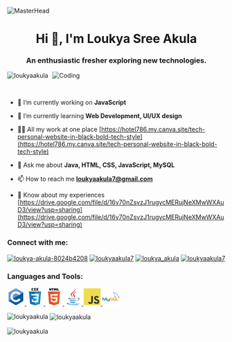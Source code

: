 ![MasterHead](https://miro.medium.com/v2/resize:fit:1400/0*8xn-OVX_YnvxhQ8q.gif)
<h1 align="center">Hi 👋, I'm Loukya Sree Akula</h1>
<h3 align="center">An enthusiastic fresher exploring new technologies.</h3>
<img align="right" alt="Coding" width="400" src="https://i.pinimg.com/originals/e7/26/c7/e726c74ac081eed50feee1433d12c998.gif">
<p align="left"> <img src="https://komarev.com/ghpvc/?username=loukyaakula&label=Profile%20views&color=0e75b6&style=flat" alt="loukyaakula" /> </p>

<p align="left"> <a href="https://twitter.com/" target="blank"><img src="https://img.shields.io/twitter/follow/?logo=twitter&style=for-the-badge" alt="" /></a> </p>

- 🔭 I’m currently working on **JavaScript**

- 🌱 I’m currently learning **Web Development, UI/UX design**

- 👨‍💻 All my work at one place [https://hotel786.my.canva.site/tech-personal-website-in-black-bold-tech-style](https://hotel786.my.canva.site/tech-personal-website-in-black-bold-tech-style)

- 💬 Ask me about **Java, HTML, CSS, JavaScript, MySQL**

- 📫 How to reach me **loukyaakula7@gmail.com**

- 📄 Know about my experiences [https://drive.google.com/file/d/16v70nZsvzJ1rugycMERujNeXMwWXAuD3/view?usp=sharing](https://drive.google.com/file/d/16v70nZsvzJ1rugycMERujNeXMwWXAuD3/view?usp=sharing)

<h3 align="left">Connect with me:</h3>
<p align="left">
<a href="https://linkedin.com/in/loukya-akula-8024b4208" target="blank"><img align="center" src="https://raw.githubusercontent.com/rahuldkjain/github-profile-readme-generator/master/src/images/icons/Social/linked-in-alt.svg" alt="loukya-akula-8024b4208" height="30" width="40" /></a>
<a href="https://www.hackerrank.com/loukyaakula7" target="blank"><img align="center" src="https://raw.githubusercontent.com/rahuldkjain/github-profile-readme-generator/master/src/images/icons/Social/hackerrank.svg" alt="loukyaakula7" height="30" width="40" /></a>
<a href="https://www.leetcode.com/loukya_akula" target="blank"><img align="center" src="https://raw.githubusercontent.com/rahuldkjain/github-profile-readme-generator/master/src/images/icons/Social/leet-code.svg" alt="loukya_akula" height="30" width="40" /></a>
<a href="https://auth.geeksforgeeks.org/user/loukyaakula7" target="blank"><img align="center" src="https://raw.githubusercontent.com/rahuldkjain/github-profile-readme-generator/master/src/images/icons/Social/geeks-for-geeks.svg" alt="loukyaakula7" height="30" width="40" /></a>
</p>

<h3 align="left">Languages and Tools:</h3>
<p align="left"> <a href="https://www.cprogramming.com/" target="_blank" rel="noreferrer"> <img src="https://raw.githubusercontent.com/devicons/devicon/master/icons/c/c-original.svg" alt="c" width="40" height="40"/> </a> <a href="https://www.w3schools.com/css/" target="_blank" rel="noreferrer"> <img src="https://raw.githubusercontent.com/devicons/devicon/master/icons/css3/css3-original-wordmark.svg" alt="css3" width="40" height="40"/> </a> <a href="https://www.w3.org/html/" target="_blank" rel="noreferrer"> <img src="https://raw.githubusercontent.com/devicons/devicon/master/icons/html5/html5-original-wordmark.svg" alt="html5" width="40" height="40"/> </a> <a href="https://www.java.com" target="_blank" rel="noreferrer"> <img src="https://raw.githubusercontent.com/devicons/devicon/master/icons/java/java-original.svg" alt="java" width="40" height="40"/> </a> <a href="https://developer.mozilla.org/en-US/docs/Web/JavaScript" target="_blank" rel="noreferrer"> <img src="https://raw.githubusercontent.com/devicons/devicon/master/icons/javascript/javascript-original.svg" alt="javascript" width="40" height="40"/> </a> <a href="https://www.mysql.com/" target="_blank" rel="noreferrer"> <img src="https://raw.githubusercontent.com/devicons/devicon/master/icons/mysql/mysql-original-wordmark.svg" alt="mysql" width="40" height="40"/> </a> </p>

<p><img align="left" src="https://github-readme-stats.vercel.app/api/top-langs?username=loukyaakula&show_icons=true&locale=en&layout=compact" alt="loukyaakula" /></p>

<p>&nbsp;<img align="center" src="https://github-readme-stats.vercel.app/api?username=loukyaakula&show_icons=true&locale=en" alt="loukyaakula" /></p>

<p><img align="center" src="https://github-readme-streak-stats.herokuapp.com/?user=loukyaakula&" alt="loukyaakula" /></p>

